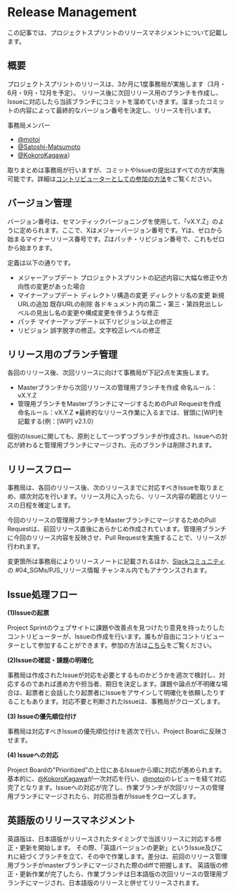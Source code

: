 # Release Management

この記事では、プロジェクトスプリントのリリースマネジメントについて記載します。

## 概要

プロジェクトスプリントのリリースは、3か月に1度事務局が実施します（3月・6月・9月・12月を予定）。
リリース後に次回リリース用のブランチを作成し、Issueに対応したら当該ブランチにコミットを溜めていきます。溜まったコミットの内容によって最終的なバージョン番号を決定し、リリースを行います。

事務局メンバー
- [@motoi](https://github.com/motoi)
- [@Satoshi-Matsumoto](https://github.com/Satoshi-Matsumoto)
- [@KokoroKagawa](https://github.com/KokoroKagawa)）

取りまとめは事務局が行いますが、コミットやIssueの提出はすべての方が実施可能です。詳細は[コントリビューターとしての参加の方法](contributing.md)をご覧ください。

## バージョン管理

バージョン番号は、セマンティックバージョニングを使用して、「vX.Y.Z」のように定められます。ここで、Xはメジャーバージョン番号です。Yは、ゼロから始まるマイナーリリース番号です。Zはパッチ・リビジョン番号で、これもゼロから始まります。

定義は以下の通りです。

* メジャーアップデート プロジェクトスプリントの記述内容に大幅な修正や方向性の変更があった場合
* マイナーアップデート ディレクトリ構造の変更 ディレクトリ名の変更 新規URLの追加 既存URLの削除 各ドキュメント内の第二・第三・第四見出しレベルの見出し名の変更や構成変更を伴うような修正
* パッチ マイナーアップデート以下リビジョン以上の修正
* リビジョン 誤字脱字の修正。文字校正レベルの修正

## リリース用のブランチ管理

各回のリリース後、次回リリースに向けて事務局が下記2点を実施します。

* Masterブランチから次回リリースの管理用ブランチを作成 命名ルール：vX.Y.Z
* 管理用ブランチをMasterブランチにマージするためのPull Requestを作成 命名ルール：vX.Y.Z ※最終的なリリース作業に入るまでは、冒頭に\[WIP]を記載する(例：\[WIP] v2.1.0）

個別のIssueに関しても、原則として一つずつブランチが作成され、Issueへの対応が終わると管理用ブランチにマージされ、元のブランチは削除されます。

## リリースフロー

事務局は、各回のリリース後、次のリリースまでに対応すべきIssueを取りまとめ、順次対応を行います。リリース月に入ったら、リリース内容の範囲とリリースの日程を確定します。

今回のリリースの管理用ブランチをMasterブランチにマージするためのPull Requestは、前回リリース直後にあらかじめ作成されています。管理用ブランチに今回のリリース内容を反映させ、Pull Requestを実施することで、リリースが行われます。

変更箇所は事務局によりリリースノートに記載されるほか、[Slackコミュニティ](https://projectsprint.slack.com)の #04\_SGMs/PJS\_リリース情報 チャンネル内でもアナウンスされます。

## Issue処理フロー

**(1)Issueの起票**

Project Sprintのウェブサイトに課題や改善点を見つけたり意見を持ったりしたコントリビューターが、Issueの作成を行います。誰もが自由にコントリビューターとして参加することができます。参加の方法は[こちら](contributing.md)をご覧ください。

**(2)Issueの確認・課題の明確化**

事務局は作成されたIssueが対応を必要とするものかどうかを週次で検討し、対応するのであれば進め方や担当者、期日を決定します。課題や論点が不明確な場合は、起票者と会話したり起票者にIssueをアサインして明確化を依頼したりすることもあります。対応不要と判断されたIssueは、事務局がクローズします。

**(3) Issueの優先順位付け**

事務局は対応すべきIssueの優先順位付けを週次で行い、Project Boardに反映させます。

**(4) Issueへの対応**

Project Boardの"Prioritized"の上位にあるIssueから順に対応が進められます。 基本的に、[@KokoroKagawa](https://github.com/KokoroKagawa)が一次対応を行い、[@motoi](https://github.com/motoi)のレビューを経て対応完了となります。Issueへの対応が完了し、作業ブランチが次回リリースの管理用ブランチにマージされたら、対応担当者がIssueをクローズします。

## 英語版のリリースマネジメント

英語版は、日本語版がリリースされたタイミングで当該リリースに対応する修正・更新を開始します。 その際、「英語バージョンの更新」というIssue及びこれに紐づくブランチを立て、その中で作業します。差分は、前回のリリース管理用ブランチがmasterブランチにマージされた際のdiffで把握します。 英語版の修正・更新作業が完了したら、作業ブランチは日本語版の次回リリースの管理用ブランチにマージされ、日本語版のリリースと併せてリリースされます。
